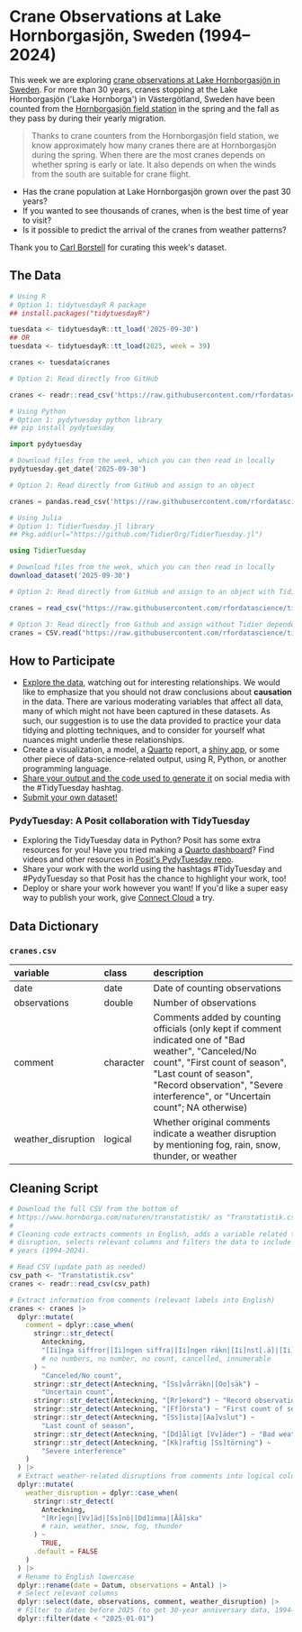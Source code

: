 # Crane Observations at Lake Hornborgasjön, Sweden (1994–2024)

This week we are exploring [crane observations at Lake Hornborgasjön in Sweden](https://www.hornborga.com/naturen/transtatistik/).
For more than 30 years, cranes stopping at the Lake Hornborgasjön ('Lake Hornborga') in Västergötland, Sweden have been counted from the 
[Hornborgasjön field station](https://www.hornborga.com/naturen/tranor/) in the spring and the fall as they pass by during their yearly migration.  

> Thanks to crane counters from the Hornborgasjön field station, we know approximately how many cranes there are at Hornborgasjön during the spring. 
> When there are the most cranes depends on whether spring is early or late. It also depends on when the winds from the south are suitable for crane flight.

- Has the crane population at Lake Hornborgasjön grown over the past 30 years?
- If you wanted to see thousands of cranes, when is the best time of year to visit?
- Is it possible to predict the arrival of the cranes from weather patterns?

Thank you to [Carl Borstell](https://github.com/borstell) for curating this week's dataset.

## The Data

```r
# Using R
# Option 1: tidytuesdayR R package 
## install.packages("tidytuesdayR")

tuesdata <- tidytuesdayR::tt_load('2025-09-30')
## OR
tuesdata <- tidytuesdayR::tt_load(2025, week = 39)

cranes <- tuesdata$cranes

# Option 2: Read directly from GitHub

cranes <- readr::read_csv('https://raw.githubusercontent.com/rfordatascience/tidytuesday/main/data/2025/2025-09-30/cranes.csv')
```

```python
# Using Python
# Option 1: pydytuesday python library
## pip install pydytuesday

import pydytuesday

# Download files from the week, which you can then read in locally
pydytuesday.get_date('2025-09-30')

# Option 2: Read directly from GitHub and assign to an object

cranes = pandas.read_csv('https://raw.githubusercontent.com/rfordatascience/tidytuesday/main/data/2025/2025-09-30/cranes.csv')
```

```julia
# Using Julia
# Option 1: TidierTuesday.jl library
## Pkg.add(url="https://github.com/TidierOrg/TidierTuesday.jl")

using TidierTuesday

# Download files from the week, which you can then read in locally
download_dataset('2025-09-30')

# Option 2: Read directly from GitHub and assign to an object with TidierFiles

cranes = read_csv("https://raw.githubusercontent.com/rfordatascience/tidytuesday/main/data/2025/2025-09-30/cranes.csv")

# Option 3: Read directly from Github and assign without Tidier dependencies
cranes = CSV.read("https://raw.githubusercontent.com/rfordatascience/tidytuesday/main/data/2025/2025-09-30/cranes.csv", DataFrame)
```


## How to Participate

- [Explore the data](https://r4ds.hadley.nz/), watching out for interesting relationships. We would like to emphasize that you should not draw conclusions about **causation** in the data. There are various moderating variables that affect all data, many of which might not have been captured in these datasets. As such, our suggestion is to use the data provided to practice your data tidying and plotting techniques, and to consider for yourself what nuances might underlie these relationships.
- Create a visualization, a model, a [Quarto](https://quarto.org/) report, a [shiny app](https://shiny.posit.co/), or some other piece of data-science-related output, using R, Python, or another programming language.
- [Share your output and the code used to generate it](../../../sharing.md) on social media with the #TidyTuesday hashtag.
- [Submit your own dataset!](../../../pr_instructions.md)

### PydyTuesday: A Posit collaboration with TidyTuesday

- Exploring the TidyTuesday data in Python? Posit has some extra resources for you! Have you tried making a [Quarto dashboard](https://quarto.org/docs/dashboards/)? Find videos and other resources in [Posit's PydyTuesday repo](https://github.com/posit-dev/python-tidytuesday-challenge).
- Share your work with the world using the hashtags #TidyTuesday and #PydyTuesday so that Posit has the chance to highlight your work, too!
- Deploy or share your work however you want! If you'd like a super easy way to publish your work, give [Connect Cloud](https://connect.posit.cloud/) a try.


## Data Dictionary

### `cranes.csv`

|variable           |class     |description                           |
|:------------------|:---------|:-------------------------------------|
|date               |date      |Date of counting observations |
|observations       |double    |Number of observations |
|comment            |character |Comments added by counting officials (only kept if comment indicated one of "Bad weather", "Canceled/No count", "First count of season", "Last count of season", "Record observation", "Severe interference", or "Uncertain count"; NA otherwise)|
|weather_disruption |logical   |Whether original comments indicate a weather disruption by mentioning fog, rain, snow, thunder, or weather |

## Cleaning Script

```r
# Download the full CSV from the bottom of
# https://www.hornborga.com/naturen/transtatistik/ as "Transtatistik.csv".
#
# Cleaning code extracts comments in English, adds a variable related to weather
# disruption, selects relevant columns and filters the data to include only 30
# years (1994-2024).

# Read CSV (update path as needed)
csv_path <- "Transtatistik.csv"
cranes <- readr::read_csv(csv_path)

# Extract information from comments (relevant labels into English)
cranes <- cranes |>
  dplyr::mutate(
    comment = dplyr::case_when(
      stringr::str_detect(
        Anteckning,
        "[Ii]nga siffror|[Ii]ngen siffra|[Ii]ngen räkn|[Ii]nst[.ä]|[Ii]nat"
        # no numbers, no number, no count, cancelled, innumerable
      ) ~
        "Canceled/No count",
      stringr::str_detect(Anteckning, "[Ss]vårräkn|[Oo]säk") ~
        "Uncertain count",
      stringr::str_detect(Anteckning, "[Rr]ekord") ~ "Record observation",
      stringr::str_detect(Anteckning, "[Ff]örsta") ~ "First count of season",
      stringr::str_detect(Anteckning, "[Ss]ista|[Aa]vslut") ~
        "Last count of season",
      stringr::str_detect(Anteckning, "[Dd]åligt [Vv]äder") ~ "Bad weather",
      stringr::str_detect(Anteckning, "[Kk]raftig [Ss]törning") ~
        "Severe interference"
    )
  ) |>
  # Extract weather-related disruptions from comments into logical column
  dplyr::mutate(
    weather_disruption = dplyr::case_when(
      stringr::str_detect(
        Anteckning,
        "[Rr]egn|[Vv]äd|[Ss]nö|[Dd]imma|[Åå]ska"
        # rain, weather, snow, fog, thunder
      ) ~
        TRUE,
      .default = FALSE
    )
  ) |>
  # Rename to English lowercase
  dplyr::rename(date = Datum, observations = Antal) |>
  # Select relevant columns
  dplyr::select(date, observations, comment, weather_disruption) |>
  # Filter to dates before 2025 (to get 30-year anniversary data, 1994—2024)
  dplyr::filter(date < "2025-01-01")

```
